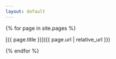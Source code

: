 ```yaml
---
layout: default
---
```


{% for page in site.pages %}

[{{ page.title }}]({{ page.url | relative_url }})

{% endfor %}